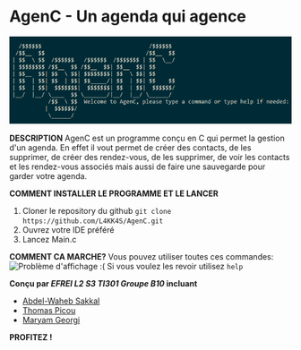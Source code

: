 
# AgenC - Un agenda qui agence

![Problème d'affichage :(](https://raw.githubusercontent.com/L4KK4S/AgenC/main/.img/Titre.png "Titre")
    
**DESCRIPTION**
AgenC est un programme conçu en C qui permet la gestion d'un agenda. En effet il vout permet de créer des contacts, de les supprimer, de créer des rendez-vous, de les supprimer, de voir les contacts et les rendez-vous associés mais aussi de faire une sauvegarde pour garder votre agenda.

**COMMENT INSTALLER LE PROGRAMME ET LE LANCER**
1. Cloner le repository du github
```git clone https://github.com/L4KK4S/AgenC.git ```
2. Ouvrez votre IDE préféré 
3. Lancez Main.c

**COMMENT CA MARCHE?**
Vous pouvez utiliser toutes ces commandes:
![Problème d'affichage :(](https://raw.githubusercontent.com/L4KK4S/AgenC/main/.img/Commandes.png "Commandes")
Si vous voulez les revoir utilisez ``help``

**Conçu par *EFREI L2 S3 TI301 Groupe B10* incluant**
- [Abdel-Waheb Sakkal](https://github.com/L4KK4S)
- [Thomas Picou](https://github.com/thmspi)
- [Maryam Georgi](https://github.com/MaryamGeorgi)


**PROFITEZ !**
